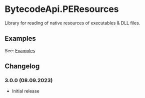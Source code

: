 # BytecodeApi.PEResources

Library for reading of native resources of executables & DLL files.

## Examples

See: [Examples](https://github.com/bytecode77/bytecode-api/blob/master/BytecodeApi.PEResources/README.md)

## Changelog

### 3.0.0 (08.09.2023)

* Initial release